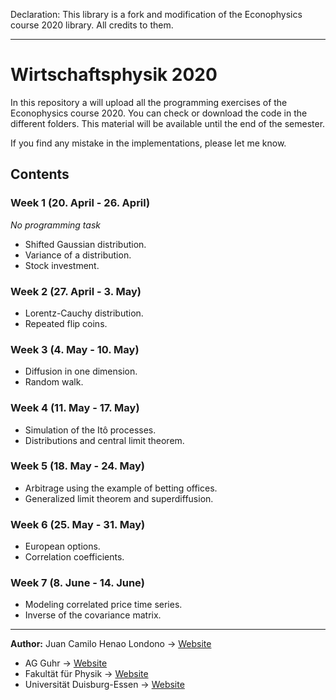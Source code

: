 
Declaration: This library is a fork and modification of the Econophysics course 2020 library. All credits to them.
___________________________________________________________________________________________________________________


# Wirtschaftsphysik 2020
In this repository a will upload all the programming exercises of the Econophysics course 2020.
You can check or download the code in the different folders. This material will be available
until the end of the semester.

If you find any mistake in the implementations, please let me know.

## Contents

### Week 1 (20. April - 26. April)
*No programming task*
+ Shifted Gaussian distribution.
+ Variance of a distribution.
+ Stock investment.

### Week 2 (27. April - 3. May)
+ Lorentz-Cauchy distribution.
+ Repeated flip coins.

### Week 3 (4. May - 10. May)
+ Diffusion in one dimension.
+ Random walk.

### Week 4 (11. May - 17. May)
+ Simulation of the Itô processes.
+ Distributions and central limit theorem.

### Week 5 (18. May - 24. May)
+ Arbitrage using the example of betting offices.
+ Generalized limit theorem and superdiffusion.

### Week 6 (25. May - 31. May)
+ European options.
+ Correlation coefficients.

### Week 7 (8. June - 14. June)
+ Modeling correlated price time series.
+ Inverse of the covariance matrix.

---

**Author:** Juan Camilo Henao Londono -> [Website](https://juanhenao21.github.io/)
+ AG Guhr -> [Website](http://www.theo.physik.uni-duisburg-essen.de/tp/ags/guhr_dir/lectures/wiphy.html)
+ Fakultät für Physik -> [Website](https://www.uni-due.de/physik/)
+ Universität Duisburg-Essen -> [Website](https://www.uni-due.de/)
